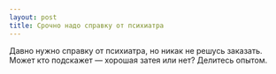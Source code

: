 ```yaml
---
layout: post 
title: Срочно надо справку от психиатра 
--- 
```

Давно нужно справку от психиатра, но никак не решусь заказать. Может кто подскажет — хорошая затея или нет? Делитесь опытом.
